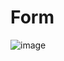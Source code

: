 # Form
![image](https://github.com/upatrick/Form/assets/52748492/fb87292d-d654-43ac-9090-c72f9b9937b6)

